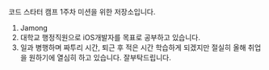 코드 스타터 캠프 1주차 미션을 위한 저장소입니다.

1. Jamong
2. 대학교 행정직원으로 iOS개발자를 목표로 공부하고 있습니다. 
3. 일과 병행하며 짜투리 시간, 퇴근 후 적은 시간 학습하게 되겠지만 절실히 올해 취업을 원하기에 열심히 하고 있습니다. 잘부탁드립니다.

